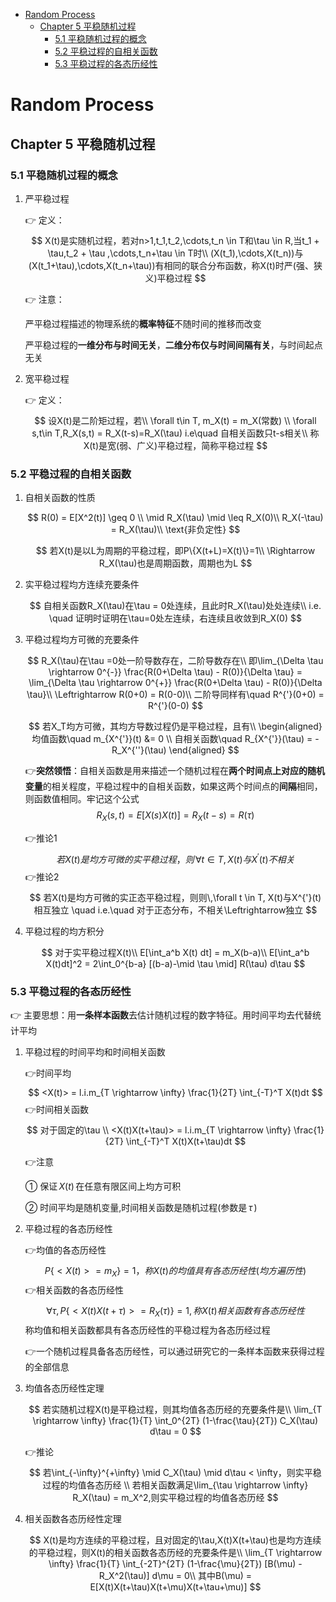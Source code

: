 - [Random Process](#random-process)
  - [Chapter 5 平稳随机过程](#chapter-5-%e5%b9%b3%e7%a8%b3%e9%9a%8f%e6%9c%ba%e8%bf%87%e7%a8%8b)
    - [5.1 平稳随机过程的概念](#51-%e5%b9%b3%e7%a8%b3%e9%9a%8f%e6%9c%ba%e8%bf%87%e7%a8%8b%e7%9a%84%e6%a6%82%e5%bf%b5)
    - [5.2 平稳过程的自相关函数](#52-%e5%b9%b3%e7%a8%b3%e8%bf%87%e7%a8%8b%e7%9a%84%e8%87%aa%e7%9b%b8%e5%85%b3%e5%87%bd%e6%95%b0)
    - [5.3 平稳过程的各态历经性](#53-%e5%b9%b3%e7%a8%b3%e8%bf%87%e7%a8%8b%e7%9a%84%e5%90%84%e6%80%81%e5%8e%86%e7%bb%8f%e6%80%a7)

# Random Process

## Chapter 5 平稳随机过程

### 5.1 平稳随机过程的概念

1. 严平稳过程

    👉 定义：
    $$
        X(t)是实随机过程，若对n>1,t_1,t_2,\cdots,t_n \in T和\tau \in R,当t_1 + \tau,t_2 + \tau ,\cdots,t_n+\tau \in T时\\
        (X(t_1),\cdots,X(t_n))与(X(t_1+\tau),\cdots,X(t_n+\tau))有相同的联合分布函数，称X(t)时严(强、狭义)平稳过程
    $$

    👉 注意：

    严平稳过程描述的物理系统的**概率特征**不随时间的推移而改变

    严平稳过程的**一维分布与时间无关**，**二维分布仅与时间间隔有关**，与时间起点无关

2. 宽平稳过程

    👉 定义：
    $$
        设X(t)是二阶矩过程，若\\
        \forall t\in T, m_X(t) = m_X(常数) \\
        \forall s,t\in T,R_X(s,t) = R_X(t-s)=R_X(\tau) i.e\quad 自相关函数只t-s相关\\
        称X(t)是宽(弱、广义)平稳过程，简称平稳过程
    $$

### 5.2 平稳过程的自相关函数

1. 自相关函数的性质

    $$
        R(0) = E[X^2(t)] \geq 0 \\
        \mid R_X(\tau) \mid \leq R_X(0)\\
        R_X(-\tau) = R_X(\tau)\\
        \text{非负定性}
    $$

    $$
        若X(t)是以L为周期的平稳过程，即P\{X(t+L)=X(t)\}=1\\
        \Rightarrow R_X(\tau)也是周期函数，周期也为L
    $$

2. 实平稳过程均方连续充要条件

    $$
        自相关函数R_X(\tau)在\tau = 0处连续，且此时R_X(\tau)处处连续\\
        i.e. \quad 证明时证明在\tau=0处左连续，右连续且收敛到R_X(0)
    $$

3. 平稳过程均方可微的充要条件

    $$
        R_X(\tau)在\tau =0处一阶导数存在，二阶导数存在\\
        即\lim_{\Delta \tau \rightarrow 0^{-}} \frac{R(0+\Delta \tau) - R(0)}{\Delta \tau} = \lim_{\Delta \tau \rightarrow 0^{+}} \frac{R(0+\Delta \tau) - R(0)}{\Delta \tau}\\
        \Leftrightarrow R(0+0) = R(0-0)\\
        二阶导同样有\quad R^{'}(0+0) = R^{'}(0-0)
    $$

    $$
        若X_T均方可微，其均方导数过程仍是平稳过程，且有\\
        \begin{aligned}
            均值函数\quad m_{X^{'}}(t) &= 0 \\
            自相关函数\quad R_{X^{'}}(\tau) = -R_X^{''}(\tau)
        \end{aligned}
    $$

    👉**突然领悟**：自相关函数是用来描述一个随机过程在**两个时间点上对应的随机变量**的相关程度，平稳过程中的自相关函数，如果这两个时间点的**间隔**相同，则函数值相同。牢记这个公式
    $$
        R_X(s,t) = E[X(s)X(t)] = R_X(t-s) = R(\tau)
    $$

    👉推论1
    $$
        若X(t)是均方可微的实平稳过程，则\,\forall t \in T, X(t)与X^{'}(t)不相关
    $$
    👉推论2
    $$
        若X(t)是均方可微的实正态平稳过程，则则\,\forall t \in T, X(t)与X^{'}(t)相互独立 \quad i.e.\quad 对于正态分布，不相关\Leftrightarrow独立
    $$

4. 平稳过程的均方积分

    $$
        对于实平稳过程X(t)\\
        E[\int_a^b X(t) dt] = m_X(b-a)\\
        E[\int_a^b X(t)dt]^2 = 2\int_0^{b-a} [(b-a)-\mid \tau \mid] R(\tau) d\tau
    $$

### 5.3 平稳过程的各态历经性

👉 主要思想：用**一条样本函数**去估计随机过程的数字特征。用时间平均去代替统计平均

1. 平稳过程的时间平均和时间相关函数

    👉时间平均
    $$
        <X(t)> = l.i.m_{T \rightarrow \infty} \frac{1}{2T} \int_{-T}^T X(t)dt
    $$
    👉时间相关函数
    $$
        对于固定的\tau \\
        <X(t)X(t+\tau)> = l.i.m_{T \rightarrow \infty} \frac{1}{2T} \int_{-T}^T X(t)X(t+\tau)dt
    $$

    👉注意

    ① 保证$\,X(t)\,$在任意有限区间上均方可积

    ② 时间平均是随机变量,时间相关函数是随机过程(参数是$\,\tau\,$)

2. 平稳过程的各态历经性

    👉均值的各态历经性
    $$
        P\{<X(t)> = m_X\} = 1，称X(t)的均值具有各态历经性(均方遍历性)
    $$
    👉相关函数的各态历经性
    $$
        \forall \tau, P\{<X(t)X(t+\tau)> = R_X(\tau)\} = 1,称X(t)相关函数有各态历经性
    $$
    称均值和相关函数都具有各态历经性的平稳过程为各态历经过程

    👉一个随机过程具备各态历经性，可以通过研究它的一条样本函数来获得过程的全部信息

3. 均值各态历经性定理

    $$
        若实随机过程X(t)是平稳过程，则其均值各态历经的充要条件是\\
        \lim_{T \rightarrow \infty} \frac{1}{T} \int_0^{2T} (1-\frac{\tau}{2T}) C_X(\tau) d\tau = 0
    $$

    👉推论
    $$
        若\int_{-\infty}^{+\infty} \mid C_X(\tau) \mid d\tau < \infty，则实平稳过程的均值各态历经 \\
        若相关函数满足\lim_{\tau \rightarrow \infty} R_X(\tau) = m_X^2,则实平稳过程的均值各态历经
    $$

4. 相关函数各态历经性定理

    $$
        X(t)是均方连续的平稳过程，且对固定的\tau,X(t)X(t+\tau)也是均方连续的平稳过程，则X(t)的相关函数各态历经的充要条件是\\
        \lim_{T \rightarrow \infty} \frac{1}{T} \int_{-2T}^{2T} (1-\frac{\mu}{2T}) [B(\mu) - R_X^2(\tau)] d\mu = 0\\
        其中B(\mu) = E[X(t)X(t+\tau)X(t+\mu)X(t+\tau+\mu)]
    $$
